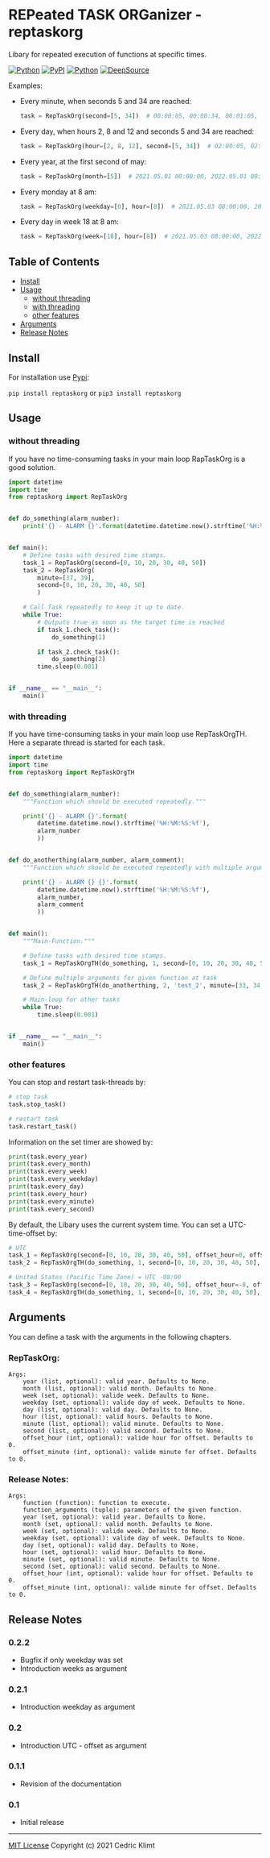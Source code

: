 # REPeated TASK ORGanizer - reptaskorg

Libary for repeated execution of functions at specific times.

[![Python](https://img.shields.io/pypi/pyversions/reptaskorg.svg)](https://badge.fury.io/py/reptaskorg)
[![PyPI](https://badge.fury.io/py/reptaskorg.svg)](https://badge.fury.io/py/reptaskorg)
[![Python](https://img.shields.io/github/license/CeKl/reptaskorg.svg)](https://opensource.org/licenses/MIT)
[![DeepSource](https://deepsource.io/gh/CeKl/reptaskorg.svg/?label=active+issues&token=mnSch-Vhc33NaLvBemavHOoD)](https://deepsource.io/gh/CeKl/reptaskorg/?ref=repository-badge)


Examples:

- Every minute, when seconds 5 and 34 are reached:

    ```python
    task = RepTaskOrg(second=[5, 34])  # 00:00:05, 00:00:34, 00:01:05, ...

    ```

- Every day, when hours 2, 8 and 12 and seconds 5 and 34 are reached:

    ```python
    task = RepTaskOrg(hour=[2, 8, 12], second=[5, 34])  # 02:00:05, 02:00:34, 08:00:05, ...
    ```

- Every year, at the first second of may:

    ```python
    task = RepTaskOrg(month=[5])  # 2021.05.01 00:00:00, 2022.05.01 00:00:00, ...
    ```

- Every monday at 8 am:

    ```python
    task = RepTaskOrg(weekday=[0], hour=[8])  # 2021.05.03 08:00:00, 2022.05.10 08:00:00, ...
    ```
- Every day in week 18 at 8 am:

    ```python
    task = RepTaskOrg(week=[18], hour=[8])  # 2021.05.03 08:00:00, 2022.05.04 08:00:00, ...
    ```

## Table of Contents
- [Install](#install)
- [Usage](#usage)
    - [without threading](#without-threading)
    - [with threading](#with-threading)
    - [other features](#other-features)
- [Arguments](#arguments)
- [Release Notes](#release-notes)

## Install

For installation use [Pypi](https://pypi.org/project/reptaskorg/):

`pip install reptaskorg` or `pip3 install reptaskorg`

## Usage

### without threading

If you have no time-consuming tasks in your main loop RapTaskOrg is a good solution.

```python
import datetime
import time
from reptaskorg import RepTaskOrg


def do_something(alarm_number):
    print('{} - ALARM {}'.format(datetime.datetime.now().strftime('%H:%M:%S:%f'), alarm_number))


def main():
    # Define tasks with desired time stamps.
    task_1 = RepTaskOrg(second=[0, 10, 20, 30, 40, 50])
    task_2 = RepTaskOrg(
        minute=[37, 39],
        second=[0, 10, 20, 30, 40, 50]
        )

    # Call Task repeatedly to keep it up to date. 
    while True:
        # Outputs true as soon as the target time is reached
        if task_1.check_task():
            do_something(1)

        if task_2.check_task():
            do_something(2)
        time.sleep(0.001)


if __name__ == "__main__":
    main()

```

### with threading

If you have time-consuming tasks in your main loop use RepTaskOrgTH. Here a separate thread is started for each task.

```python
import datetime
import time
from reptaskorg import RepTaskOrgTH


def do_something(alarm_number):
    """Function which should be executed repeatedly."""

    print('{} - ALARM {}'.format(
        datetime.datetime.now().strftime('%H:%M:%S:%f'),
        alarm_number
        ))


def do_anotherthing(alarm_number, alarm_comment):
    """Function which should be executed repeatedly with multiple arguments."""

    print('{} - ALARM {} {}'.format(
        datetime.datetime.now().strftime('%H:%M:%S:%f'),
        alarm_number,
        alarm_comment
        ))


def main():
    """Main-Function."""

    # Define tasks with desired time stamps.
    task_1 = RepTaskOrgTH(do_something, 1, second=[0, 10, 20, 30, 40, 50])

    # Define multiple arguments for given function at task
    task_2 = RepTaskOrgTH(do_anotherthing, 2, 'test_2', minute=[33, 34, 36], second=[0, 10, 20, 30, 40, 50])

    # Main-loop for other tasks
    while True:
        time.sleep(0.001)


if __name__ == "__main__":
    main()

```
### other features
You can stop and restart task-threads by:

```python
# stop task
task.stop_task()

# restart task
task.restart_task()
```

Information on the set timer are showed by:
```python
print(task.every_year)
print(task.every_month)
print(task.every_week)
print(task.every_weekday)
print(task.every_day)
print(task.every_hour)
print(task.every_minute)
print(task.every_second)
```

By default, the Libary uses the current system time. You can set a UTC-time-offset by:

```python
# UTC
task_1 = RepTaskOrg(second=[0, 10, 20, 30, 40, 50], offset_hour=0, offset_minute=0)
task_2 = RepTaskOrgTH(do_something, 1, second=[0, 10, 20, 30, 40, 50], offset_hour=0, offset_minute=0)

# United States (Pacific Time Zone) = UTC -08:00
task_3 = RepTaskOrg(second=[0, 10, 20, 30, 40, 50], offset_hour=-8, offset_minute=0)
task_4 = RepTaskOrgTH(do_something, 1, second=[0, 10, 20, 30, 40, 50], offset_hour=-8, offset_minute=0)
```

## Arguments
You can define a task with the arguments in the following chapters.

### RepTaskOrg:
```
Args:
    year (list, optional): valid year. Defaults to None.
    month (list, optional): valid month. Defaults to None.
    week (set, optional): valide week. Defaults to None.
    weekday (set, optional): valide day of week. Defaults to None.
    day (list, optional): valid day. Defaults to None.
    hour (list, optional): valid hours. Defaults to None.
    minute (list, optional): valid minute. Defaults to None.
    second (list, optional): valid second. Defaults to None.
    offset_hour (int, optional): valide hour for offset. Defaults to 0.
    offset_minute (int, optional): valide minute for offset. Defaults to 0.
```

### Release Notes:
```
Args:
    function (function): function to execute.
    function_arguments (tuple): parameters of the given function.
    year (set, optional): valid year. Defaults to None.
    month (set, optional): valid month. Defaults to None.
    week (set, optional): valide week. Defaults to None.
    weekday (set, optional): valide day of week. Defaults to None.
    day (set, optional): valid day. Defaults to None.
    hour (set, optional): valid hour. Defaults to None.
    minute (set, optional): valid minute. Defaults to None.
    second (set, optional): valid second. Defaults to None.
    offset_hour (int, optional): valide hour for offset. Defaults to 0.
    offset_minute (int, optional): valide minute for offset. Defaults to 0.
```

## Release Notes
### 0.2.2
* Bugfix if only weekday was set
* Introduction weeks as argument

### 0.2.1
* Introduction weekday as argument

### 0.2
* Introduction UTC - offset as argument

### 0.1.1 
* Revision of the documentation

### 0.1
* Initial release

- - -
[MIT License](https://opensource.org/licenses/MIT) Copyright (c) 2021 Cedric Klimt